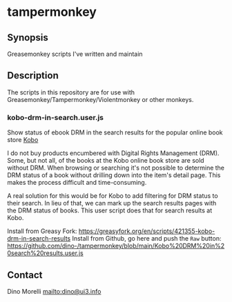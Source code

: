 # tampermonkey


## Synopsis

Greasemonkey scripts I've written and maintain


## Description

The scripts in this repository are for use with
Greasemonkey/Tampermonkey/Violentmonkey or other monkeys.

### kobo-drm-in-search.user.js

Show status of ebook DRM in the search results for the popular online book
store [Kobo](https://www.kobo.com/)

I do not buy products encumbered with Digital Rights Management (DRM). Some,
but not all, of the books at the Kobo online book store are sold without DRM.
When browsing or searching it's not possible to determine the DRM status of a
book without drilling down into the item's detail page. This makes the process
difficult and time-consuming.

A real solution for this would be for Kobo to add filtering for DRM status to
their search. In lieu of that, we can mark up the search results pages with the
DRM status of books. This user script does that for search results at Kobo.

Install from Greasy Fork: <https://greasyfork.org/en/scripts/421355-kobo-drm-in-search-results>
Install from Github, go here and push the `Raw` button: <https://github.com/dino-/tampermonkey/blob/main/Kobo%20DRM%20in%20search%20results.user.js>

## Contact

Dino Morelli <mailto:dino@ui3.info>
